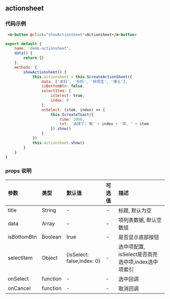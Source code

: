 
## actionsheet

### 代码示例

```html
 <m-button @click="showActionsheet">Actionsheet</m-button>
```
```javascript
export default {
    name: 'demo-actionsheet',
    data() {
        return {}
    },
    methods: {
        showActionsheet() {
            this.actionsheet = this.$createActionSheet({
                data: ['本科', '专科', '研究生', '博士'],
                isBottomBtn: false,
                selectItem: {
                    isSelect: true,
                    index: 0
                },
                onSelect: (item, index) => {
                    this.$createToast({
                        time: 1000,
                        txt: '选择了: 第' + index + '项, ' + item
                    }).show()
                }
            })
            this.actionsheet.show()
        }
    }
}
```

### props 说明


| 参数      |类型| 默认值    | 可选值|描述    | 
|:-------- | :--------|:--------  |:--------|:---------|    
| title |String| -  |-| 标题, 默认为空 |   
| data |Array| -  |-| 项列表数据, 默认空数组 |  
| isBottomBtn | Boolean | true | - | 是否显示底部按钮 |
| selectItem | Object | {isSelect: false,index: 0} | - | 选中项配置, isSelect是否高亮选中项,index选中项索引  |
| onSelect |function| -  |-| 选中回调 |   
| onCancel |function| -  |-| 取消回调 |   
 
